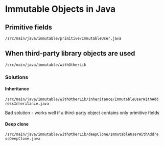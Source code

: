 # Immutable Objects in Java

## Primitive fields

`/src/main/java/immutable/primitive/ImmutableUser.java`

## When third-party library objects are used

`/src/main/java/immutable/withOtherLib`

### Solutions

#### Inheritance

`/src/main/java/immutable/withOtherLib/inheritance/ImmutableUserWithAddressInheritance.java`

Bad solution - works well if a third-party object contains only primitive fields

#### Deep clone

`/src/main/java/immutable/withOtherLib/deepClone/ImmutableUserWithAddressDeepClone.java`